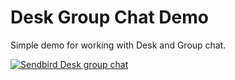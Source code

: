 # Desk Group Chat Demo

Simple demo for working with Desk and Group chat.

[![Sendbird Desk group chat](https://img.youtube.com/vi/7OS2-WsOkhk/0.jpg)](https://www.youtube.com/watch?v=7OS2-WsOkhk "Sendbird Desk group chat")

